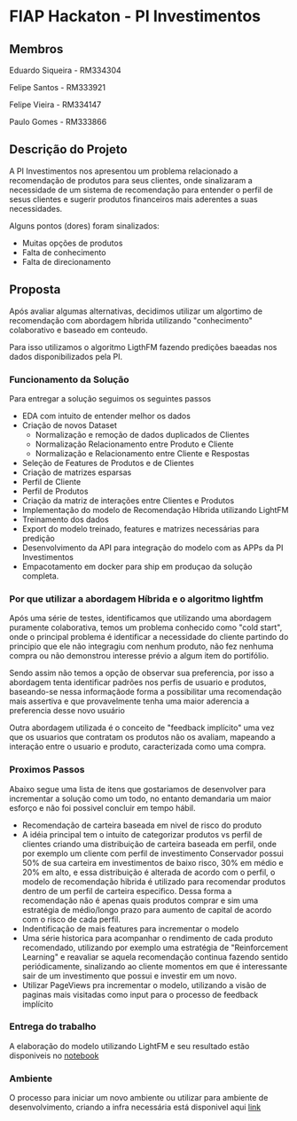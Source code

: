 # FIAP Hackaton - PI Investimentos

## Membros
Eduardo Siqueira - RM334304 

Felipe Santos - RM333921

Felipe Vieira - RM334147

Paulo Gomes - RM333866

## Descrição do Projeto

A PI Investimentos nos apresentou um problema relacionado a recomendação de produtos para seus clientes, onde sinalizaram a necessidade de um sistema de recomendação para entender o perfil de sesus clientes e sugerir produtos financeiros mais aderentes a suas necessidades.

Alguns pontos (dores) foram sinalizados:

 * Muitas opções de produtos
 * Falta de conhecimento
 * Falta de direcionamento

## Proposta

Após avaliar algumas alternativas, decidimos utilizar um algortimo de recomendação com abordagem híbrida utilizando "conhecimento" colaborativo e baseado em conteudo.

Para isso utilizamos o algoritmo LigthFM fazendo predições baeadas nos dados disponibilizados pela PI.


### Funcionamento da Solução
Para entregar a solução seguimos os seguintes passos

 * EDA com intuito de entender melhor os dados
 * Criação de novos Dataset
   * Normalização e remoção de dados duplicados de Clientes
   * Normalização Relacionamento entre Produto e Cliente
   * Normalização e Relacionamento entre Cliente e Respostas
 * Seleção de Features de Produtos e de Clientes
 * Criação de matrizes esparsas
  * Perfil de Cliente
  * Perfil de Produtos
 * Criação da matriz de interações entre Clientes e Produtos
 * Implementação do modelo de Recomendação Híbrida utilizando LightFM
 * Treinamento dos dados
 * Export do modelo treinado, features e matrizes necessárias para predição
 * Desenvolvimento da API para integração do modelo com as APPs da PI Investimentos
 * Empacotamento em docker para ship em produçao da solução completa.

### Por que utilizar a abordagem Híbrida e o algoritmo lightfm
Após uma série de testes, identificamos que utilizando uma abordagem puramente colaborativa, temos um problema conhecido como "cold start", onde o principal problema é identificar a necessidade do cliente partindo do principio que ele não integragiu com nenhum produto, não fez nenhuma compra ou não demonstrou interesse prévio a algum item do portifólio.

Sendo assim não temos a opção de observar sua preferencia, por isso a abordagem tenta identificar padrões nos perfis de usuario e produtos, baseando-se nessa informaçãode forma a possibilitar uma recomendação mais assertiva e que provavelmente tenha uma maior aderencia a preferencia desse novo usuário

Outra abordagem utilizada é o conceito de "feedback implícito" uma vez que os usuarios que contratam os produtos não os avaliam, mapeando a interação entre o usuario e produto, caracterizada como uma compra.

### Proximos Passos
Abaixo segue uma lista de itens que gostariamos de desenvolver para incrementar a solução como um todo, no entanto demandaria um maior esforço e não foi possivel concluir em tempo hábil.

 * Recomendação de carteira baseada em nivel de risco do produto
  * A idéia principal tem o intuito de categorizar produtos vs perfil de clientes criando uma distribuição de carteira baseada em perfil, onde por exemplo um cliente com perfil de investimento Conservador possui 50% de sua carteira em investimentos de baixo risco, 30% em médio e 20% em alto, e essa distribuição é alterada de acordo com o perfil, o modelo de recomendação hibrida é utilizado para recomendar produtos dentro de um perfil de carteira especifico. Dessa forma a recomendação não é apenas quais produtos comprar e sim uma estratégia de médio/longo prazo para aumento de capital de acordo com o risco de cada perfil.
 * Indentificação de mais features para incrementar o modelo
 * Uma série historica para acompanhar o rendimento de cada produto recomendado, utilizando por exemplo uma estratégia de "Reinforcement Learning"  e reavaliar se aquela recomendação continua fazendo sentido periódicamente, sinalizando ao cliente momentos em que é interessante sair de um investimento que possui e investir em um novo.
 * Utilizar PageViews pra incrementar o modelo, utilizando a visão de paginas mais visitadas como input para o processo de feedback implícito

### Entrega do trabalho
A elaboração do modelo utilizando LightFM e seu resultado estão disponiveis no [notebook](notebooks/lightfm3.ipynb)

### Ambiente
O processo para iniciar um novo ambiente ou utilizar para ambiente de desenvolvimento, criando a infra necessária está disponivel aqui [link](doc/DEVELOP.md)
